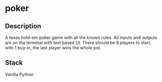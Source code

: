 # poker
## Description
A texas hold-em poker game with all the known rules. All inputs and outputs are on the terminal with text based UI.
There should be 8 players to start, with 1 buy-in, the last player wins the whole pot.
## Stack
Vanilla Python
